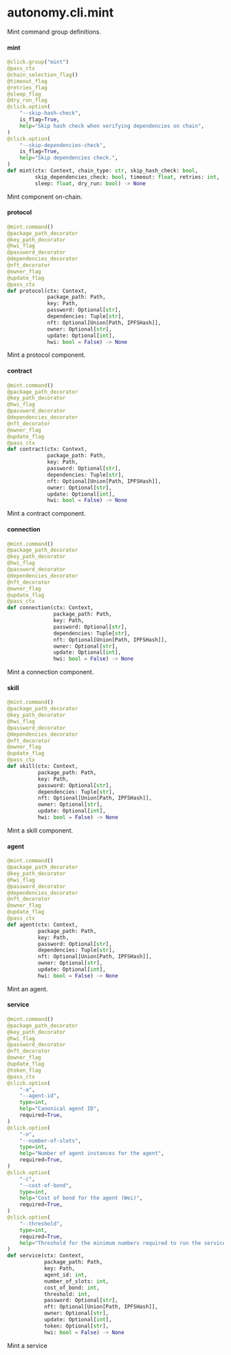 <a id="autonomy.cli.mint"></a>

# autonomy.cli.mint

Mint command group definitions.

<a id="autonomy.cli.mint.mint"></a>

#### mint

```python
@click.group("mint")
@pass_ctx
@chain_selection_flag()
@timeout_flag
@retries_flag
@sleep_flag
@dry_run_flag
@click.option(
    "--skip-hash-check",
    is_flag=True,
    help="Skip hash check when verifying dependencies on chain",
)
@click.option(
    "--skip-dependencies-check",
    is_flag=True,
    help="Skip dependencies check.",
)
def mint(ctx: Context, chain_type: str, skip_hash_check: bool,
         skip_dependencies_check: bool, timeout: float, retries: int,
         sleep: float, dry_run: bool) -> None
```

Mint component on-chain.

<a id="autonomy.cli.mint.protocol"></a>

#### protocol

```python
@mint.command()
@package_path_decorator
@key_path_decorator
@hwi_flag
@password_decorator
@dependencies_decorator
@nft_decorator
@owner_flag
@update_flag
@pass_ctx
def protocol(ctx: Context,
             package_path: Path,
             key: Path,
             password: Optional[str],
             dependencies: Tuple[str],
             nft: Optional[Union[Path, IPFSHash]],
             owner: Optional[str],
             update: Optional[int],
             hwi: bool = False) -> None
```

Mint a protocol component.

<a id="autonomy.cli.mint.contract"></a>

#### contract

```python
@mint.command()
@package_path_decorator
@key_path_decorator
@hwi_flag
@password_decorator
@dependencies_decorator
@nft_decorator
@owner_flag
@update_flag
@pass_ctx
def contract(ctx: Context,
             package_path: Path,
             key: Path,
             password: Optional[str],
             dependencies: Tuple[str],
             nft: Optional[Union[Path, IPFSHash]],
             owner: Optional[str],
             update: Optional[int],
             hwi: bool = False) -> None
```

Mint a contract component.

<a id="autonomy.cli.mint.connection"></a>

#### connection

```python
@mint.command()
@package_path_decorator
@key_path_decorator
@hwi_flag
@password_decorator
@dependencies_decorator
@nft_decorator
@owner_flag
@update_flag
@pass_ctx
def connection(ctx: Context,
               package_path: Path,
               key: Path,
               password: Optional[str],
               dependencies: Tuple[str],
               nft: Optional[Union[Path, IPFSHash]],
               owner: Optional[str],
               update: Optional[int],
               hwi: bool = False) -> None
```

Mint a connection component.

<a id="autonomy.cli.mint.skill"></a>

#### skill

```python
@mint.command()
@package_path_decorator
@key_path_decorator
@hwi_flag
@password_decorator
@dependencies_decorator
@nft_decorator
@owner_flag
@update_flag
@pass_ctx
def skill(ctx: Context,
          package_path: Path,
          key: Path,
          password: Optional[str],
          dependencies: Tuple[str],
          nft: Optional[Union[Path, IPFSHash]],
          owner: Optional[str],
          update: Optional[int],
          hwi: bool = False) -> None
```

Mint a skill component.

<a id="autonomy.cli.mint.agent"></a>

#### agent

```python
@mint.command()
@package_path_decorator
@key_path_decorator
@hwi_flag
@password_decorator
@dependencies_decorator
@nft_decorator
@owner_flag
@update_flag
@pass_ctx
def agent(ctx: Context,
          package_path: Path,
          key: Path,
          password: Optional[str],
          dependencies: Tuple[str],
          nft: Optional[Union[Path, IPFSHash]],
          owner: Optional[str],
          update: Optional[int],
          hwi: bool = False) -> None
```

Mint an agent.

<a id="autonomy.cli.mint.service"></a>

#### service

```python
@mint.command()
@package_path_decorator
@key_path_decorator
@hwi_flag
@password_decorator
@nft_decorator
@owner_flag
@update_flag
@token_flag
@pass_ctx
@click.option(
    "-a",
    "--agent-id",
    type=int,
    help="Canonical agent ID",
    required=True,
)
@click.option(
    "-n",
    "--number-of-slots",
    type=int,
    help="Number of agent instances for the agent",
    required=True,
)
@click.option(
    "-c",
    "--cost-of-bond",
    type=int,
    help="Cost of bond for the agent (Wei)",
    required=True,
)
@click.option(
    "--threshold",
    type=int,
    required=True,
    help="Threshold for the minimum numbers required to run the service",
)
def service(ctx: Context,
            package_path: Path,
            key: Path,
            agent_id: int,
            number_of_slots: int,
            cost_of_bond: int,
            threshold: int,
            password: Optional[str],
            nft: Optional[Union[Path, IPFSHash]],
            owner: Optional[str],
            update: Optional[int],
            token: Optional[str],
            hwi: bool = False) -> None
```

Mint a service

